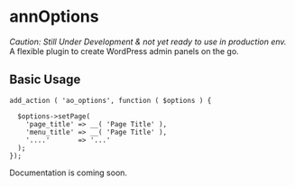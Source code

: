 # annOptions
*Caution: Still Under Development & not yet ready to use in production env.*
A flexible plugin to create WordPress admin panels on the go.
## Basic Usage
```
add_action ( 'ao_options', function ( $options ) {

  $options->setPage(
    'page_title' => __( 'Page Title' ),
    'menu_title' => __( 'Page Title' ),
    '....'       => '...'
  );
});
```
Documentation is coming soon.
